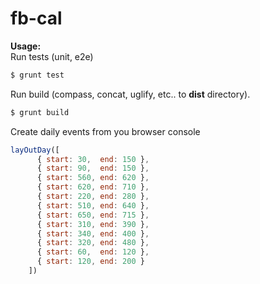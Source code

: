 fb-cal
======
**Usage:**  
Run tests (unit, e2e)
```sh
$ grunt test
```
Run build (compass, concat, uglify, etc.. to **dist** directory).  
```sh
$ grunt build
```
Create daily events from you browser console
```js
layOutDay([
      { start: 30,  end: 150 },
      { start: 90,  end: 150 },
      { start: 560, end: 620 },
      { start: 620, end: 710 },
      { start: 220, end: 280 },
      { start: 510, end: 640 },
      { start: 650, end: 715 },
      { start: 310, end: 390 },
      { start: 340, end: 400 },
      { start: 320, end: 480 },
      { start: 60,  end: 120 },
      { start: 120, end: 200 }
    ])
```
